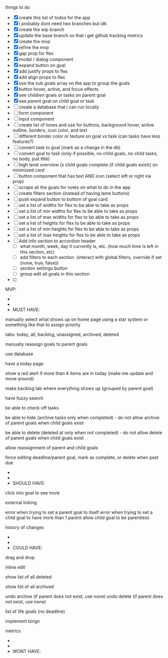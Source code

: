 things to do

- [x] create this list of todos for the app
- [x] i probably dont need two branches but idk
- [x] create the wip branch
- [x] update the base branch so that i get github tracking metrics
- [x] create the mvp
- [x] refine the mvp
- [x] gap prop for flex
- [x] modal / dialog component
- [x] expand button on goal
- [x] add justify props to flex
- [x] add align props to flex
- [x] use the sub goals array on the app to group the goals
- [x] button hover, active, and focus effects
- [x] see children goals or tasks on parent goal
- [x] see parent goal on child goal or task
- [ ] create a database that i can run locally
- [ ] form component
- [ ] input component
- [ ] create list of tones and use for buttons, background hover, active outline, borders, icon color, and text
- [ ] different border color or texture on goal vs task (can tasks have less features?)
- [ ] convert task to goal (mark as a change in the db)
- [ ] convert goal to task (only if possible, no child goals, no child tasks, no body, just title)
- [ ] high level overview (x child goals complete (if child goals exist)) on minimized card
- [ ] button component that has text AND icon (select left or right via prop)
- [ ] scrape all the goals for notes on what to do in the app
- [ ] create filters section (instead of having lame buttons)
- [ ] push expand button to bottom of goal card
- [ ] set a list of widths for flex to be able to take as props
- [ ] set a list of min widths for flex to be able to take as props
- [ ] set a list of max widths for flex to be able to take as props
- [ ] set a list of heights for flex to be able to take as props
- [ ] set a list of min heights for flex to be able to take as props
- [ ] set a list of max heights for flex to be able to take as props
- [ ] Add info section to accordion header
  - [ ] what month, week, day it currently is, etc. (how much time is left in this section, etc)
  - [ ] add filters to each section. (interact with global filters, override if set (none, true, false))
  - [ ] section settings button
  - [ ] group edit all goals in this section
- [ ]

MVP:

-
-
- MUST HAVE:

manually select what shows up on home page using a star system or something like that to assign priority

tabs: today, all, backlog, unassigned, archived, deleted

manually reassign goals to parent goals

use database

have a today page

show a red alert if more than 4 items are in today (make me update and move around)

make backlog tab where everything shows up (grouped by parent goal)

have fuzzy search

be able to check off tasks

be able to hide (archive tasks only when completed) - do not allow archive of parent goals when child goals exist

be able to delete (deleted at only when not completed) - do not allow delete of parent goals when child goals exist

allow reassignment of parent and child goals

force editing deadline/parent goal, mark as complete, or delete when past due

-
-
- SHOULD HAVE:

click into goal to see more

external linking

error when trying to set a parent goal to itself
error when trying to set a child goal to have more than 1 parent
allow child goal to be parentless

history of changes

-
-
- COULD HAVE:

drag and drop

inline edit

show list of all deleted

show list of all archived

undo archive (if parent does not exist, use none)
undo delete (if parent does not exist, use none)

list of life goals (no deadline)

implement bingo

metrics

-
-
- WONT HAVE:
